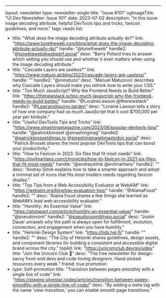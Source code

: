 ---
layout: newsletter
type: newsletter-single
title: "Issue #101"
ogImageTitle: "UI Dev Newsletter: Issue 101"
date: 2023-07-02
description: "In this issue: image decoding attribute, helpful DevTools tips and tricks, favicon guidelines, and more."
tags: reads
list:
  - title: "What does the image decoding attribute actually do?"
    link: "https://www.tunetheweb.com/blog/what-does-the-image-decoding-attribute-actually-do/"
    handle: "@tunetheweb"
    handle2: "@tunetheweb@webperf.social"
    desc: "Barry Pollard tries to answer which setting you should use and whether it even matters when using the image decoding attribute."
  - title: "Cascade Layers are useless*"
    link: "https://www.matuzo.at/blog/2023/cascade-layers-are-useless/"
    handle: ""
    handle2: "@mmatuzo"
    desc: "Manuel Matuzović describes why Cascade Layers should make you rethink how to write your CSS."
  - title: "Too Much JavaScript? Why the Frontend Needs to Build Better"
    link: "https://thenewstack.io/too-much-javascript-why-the-frontend-needs-to-build-better/"
    handle: "@LoraineLawson @thenewstack"
    handle2: "@Lowrain@sunny.garden"
    desc: "Loraine Lawson tells a story of how one company had so much JavaScript that it cost $700,000 per year per kilobyte."
  - title: "Useful DevTools Tips and Tricks"
    link: "https://www.smashingmagazine.com/2023/06/popular-devtools-tips/"
    handle: "@patrickbrosset @smashingmag"
    handle2: "@patrickbrosset@mas.to @smashingmag@mastodon.social"
    desc: "Patrick Brosset shares the most popular DevTools tips that can boost your productivity."
  - title: "How to Favicon in 2023: Six files that fit most needs"
    link: "https://evilmartians.com/chronicles/how-to-favicon-in-2021-six-files-that-fit-most-needs"
    handle: "@andreysitnik @evilmartians"
    handle2: ""
    desc: "Andrey Sitnik explains how to take a smarter approach and adopt a minimal set of icons that fits most modern needs regarding favicon display."
  - title: "Top Tips from a Web Accessibility Evaluator at WebAIM"
    link: "https://webaim.org/blog/top-evaluation-tips/"
    handle: "@AlainaFoust"
    handle2: ""
    desc: "Alaina Foust shares a few things she learned as WebAIM’s lead web accessibility evaluator."
  - title: "Humility: An Essential Value"
    link: "https://alistapart.com/article/humility-an-essential-value/"
    handle: "@pseudoroom"
    handle2: "@pseudoroom@typo.social"
    desc: "Justin Dauer unravels why the path is always open for fulfillment, evolution, connection, and engagement when you have humility."
  - title: "Helsinki Design System"
    link: "https://hds.hel.fi/"
    handle: ""
    handle2: ""
    desc: "The City of Helsinki shares guidelines, design assets, and component libraries for building a consistent and accessible digital brand across the city."
topAd:
  link: "https://unicornclub.dev/go/uidev"
  title: "Join the Unicorn Club 🦄"
  desc: "The free newsletter for design-savvy front-end devs and code-loving designers. Hand-picked resources every week."
  friend: true
promotion:
  - type: Self-promotion
    title: "Transition between pages smoothly with a single line of code"
    link: "https://staging.silvestar.codes/articles/transition-between-pages-smoothly-with-a-single-line-of-code/"
    desc: "By adding a meta tag with the name ‘view-transition,’ you can enable smooth page transitions."

